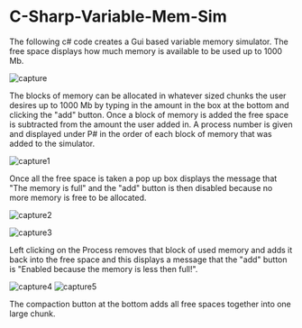 # C-Sharp-Variable-Mem-Sim

The following c# code creates a Gui based variable memory simulator. The free space displays how much memory is available to be used up to 1000 Mb. 

![capture](https://user-images.githubusercontent.com/35905246/44883775-4c453800-ac86-11e8-9357-42b354f3d290.PNG)

The blocks of memory can be allocated in whatever sized chunks the user desires up to 1000 Mb by typing in the amount in the box at the bottom and clicking the "add" button. Once a block of memory is added the free space is subtracted from the amount the user added in. A process number is given and displayed under P# in the order of each block of memory that was added to the simulator.

![capture1](https://user-images.githubusercontent.com/35905246/44883829-94fcf100-ac86-11e8-98e9-e6f0229924f5.PNG)

Once all the free space is taken a pop up box displays the message that "The memory is full" and the "add" button is then disabled because no more memory is free to be allocated.

![capture2](https://user-images.githubusercontent.com/35905246/44883832-962e1e00-ac86-11e8-8650-029407484ee9.PNG)

![capture3](https://user-images.githubusercontent.com/35905246/44883833-97f7e180-ac86-11e8-8fab-3739f436f5e2.PNG)

Left clicking on the Process removes that block of used memory and adds it back into the free space and this displays a message that the "add" button is "Enabled because the memory is less then full!".

![capture4](https://user-images.githubusercontent.com/35905246/44884039-aabee600-ac87-11e8-8cf7-de337862bcea.PNG)
![capture5](https://user-images.githubusercontent.com/35905246/44884040-ac88a980-ac87-11e8-9653-6db591383149.PNG)

The compaction button at the bottom adds all free spaces together into one large chunk.






